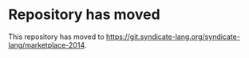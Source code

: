 # Repository has moved

This repository has moved to <https://git.syndicate-lang.org/syndicate-lang/marketplace-2014>.

